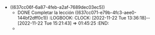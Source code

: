 - ((637cc06f-6a87-4feb-a2af-7689dec03ec5))
	- DONE Completar la lección ((637cc071-e79b-4fc3-aee0-144bf2dff0c1))
	  :LOGBOOK:
	  CLOCK: [2022-11-22 Tue 13:36:18]--[2022-11-22 Tue 15:21:43] =>  01:45:25
	  :END:
	-